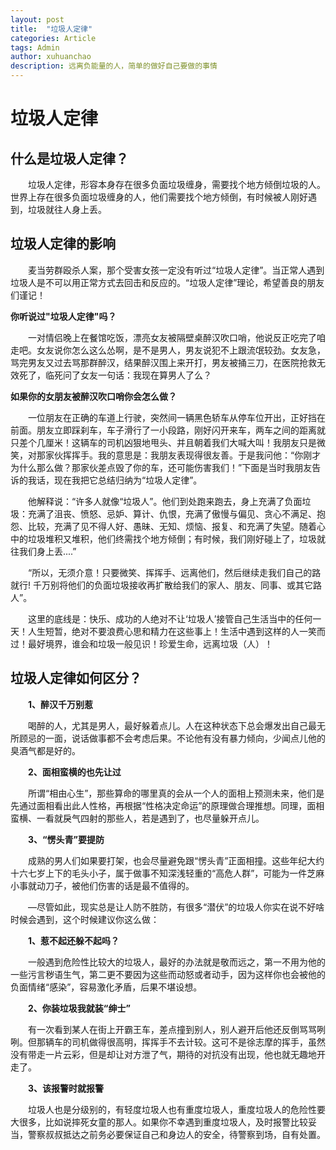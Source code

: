 ```yaml
---
layout: post
title:  "垃圾人定律"
categories: Article
tags: Admin
author: xuhuanchao
description: 远离负能量的人，简单的做好自己要做的事情
---
```


# 垃圾人定律

## 什么是垃圾人定律？
　　垃圾人定律，形容本身存在很多负面垃圾缠身，需要找个地方倾倒垃圾的人。世界上存在很多负面垃圾缠身的人，他们需要找个地方倾倒，有时候被人刚好遇到，垃圾就往人身上丢。

## 垃圾人定律的影响

　　麦当劳群殴杀人案，那个受害女孩一定没有听过“垃圾人定律”。当正常人遇到垃圾人是不可以用正常方式去回击和反应的。“垃圾人定律”理论，希望善良的朋友们谨记！

**你听说过"垃圾人定律"吗？**

　　一对情侣晚上在餐馆吃饭，漂亮女友被隔壁桌醉汉吹口哨，他说反正吃完了咱走吧。女友说你怎么这么怂啊，是不是男人，男友说犯不上跟流氓较劲。女友急，骂完男友又过去骂那群醉汉，结果醉汉围上来开打，男友被捅三刀，在医院抢救无效死了，临死问了女友一句话：我现在算男人了么？

**如果你的女朋友被醉汉吹口哨你会怎么做？**

　　一位朋友在正确的车道上行驶，突然间一辆黑色轿车从停车位开出，正好挡在前面。朋友立即踩刹车，车子滑行了一小段路，刚好闪开来车，两车之间的距离就只差个几厘米！这辆车的司机凶狠地甩头、并且朝着我们大喊大叫！我朋友只是微笑，对那家伙挥挥手。我的意思是：我朋友表现得很友善。于是我问他：“你刚才为什么那么做？那家伙差点毁了你的车，还可能伤害我们！”下面是当时我朋友告诉的我话，现在我把它总结归纳为“垃圾人定律”。

　　他解释说：“许多人就像“垃圾人”。他们到处跑来跑去，身上充满了负面垃圾：充满了沮丧、愤怒、忌妒、算计、仇恨，充满了傲慢与偏见、贪心不满足、抱怨、比较，充满了见不得人好、愚昧、无知、烦恼、报复、和充满了失望。随着心中的垃圾堆积又堆积，他们终需找个地方倾倒；有时候，我们刚好碰上了，垃圾就往我们身上丢....”

　　“所以，无须介意！只要微笑、挥挥手、远离他们，然后继续走我们自己的路就行! 千万别将他们的负面垃圾接收再扩散给我们的家人、朋友、同事、或其它路人”。

　　这里的底线是：快乐、成功的人绝对不让‘垃圾人’接管自己生活当中的任何一天！人生短暂，绝对不要浪费心思和精力在这些事上！生活中遇到这样的人一笑而过！最好境界，谁会和垃圾一般见识！珍爱生命，远离垃圾（人）！

## 垃圾人定律如何区分？

　　**1、醉汉千万别惹**

　　喝醉的人，尤其是男人，最好躲着点儿。人在这种状态下总会爆发出自己最无所顾忌的一面，说话做事都不会考虑后果。不论他有没有暴力倾向，少闻点儿他的臭酒气都是好的。

　　**2、面相蛮横的也先让过**

　　所谓“相由心生”，那些算命的哪里真的会从一个人的面相上预测未来，他们是先通过面相看出此人性格，再根据“性格决定命运”的原理做合理推想。同理，面相蛮横、一看就戾气四射的那些人，若是遇到了，也尽量躲开点儿。

　　**3、“愣头青”要提防**

　　成熟的男人们如果要打架，也会尽量避免跟“愣头青”正面相撞。这些年纪大约十六七岁上下的毛头小子，属于做事不知深浅轻重的“高危人群”，可能为一件芝麻小事就动刀子，被他们伤害的话是最不值得的。

　　—尽管如此，现实总是让人防不胜防，有很多“潜伏”的垃圾人你实在说不好啥时候会遇到，这个时候建议你这么做：

　　**1、惹不起还躲不起吗？**

　　一般遇到危险性比较大的垃圾人，最好的办法就是敬而远之，第一不用为他的一些污言秽语生气，第二更不要因为这些而动怒或者动手，因为这样你也会被他的负面情绪“感染”，容易激化矛盾，后果不堪设想。

　　**2、你装垃圾我就装“绅士”**

　　有一次看到某人在街上开霸王车，差点撞到别人，别人避开后他还反倒骂骂咧咧。但那辆车的司机做得很高明，挥挥手不去计较。这可不是徐志摩的挥手，虽然没有带走一片云彩，但是却让对方泄了气，期待的对抗没有出现，他也就无趣地开走了。

　　**3、该报警时就报警**

　　垃圾人也是分级别的，有轻度垃圾人也有重度垃圾人，重度垃圾人的危险性要大很多，比如说摔死女童的那人。如果你不幸遇到重度垃圾人，及时报警比较妥当，警察叔叔抵达之前务必要保证自己和身边人的安全，待警察到场，自有处置。


